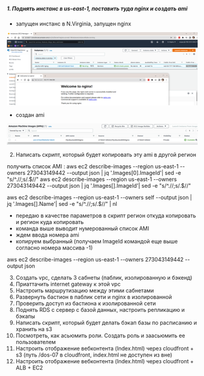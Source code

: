 ##### 1. Поднять инстанс в us-east-1, поставить туда nginx и создать ami
 - запущен инстанс в N.Virginia, запущен nginx

![N|Solid](https://github.com/serwol2/DOS-07/blob/HW33/HW33/screenshot-p1-1.png)

 - создан ami

![N|Solid](https://github.com/serwol2/DOS-07/blob/HW33/HW33/screenshot-p1-2.png)

2. Написать скрипт, который будет копировать эту ami в другой регион

получить список AMI : aws ec2 describe-images --region us-east-1 --owners 273043149442 --output json | jq '.Images[0].ImageId'| sed -e "s/^.//;s/.$//"
                      aws ec2 describe-images --region us-east-1 --owners 273043149442 --output json | jq '.Images[].ImageId'| sed -e "s/^.//;s/.$//"

aws ec2 describe-images --region us-east-1 --owners self --output json | jq '.Images[].Name'| sed -e "s/^.//;s/.$//" | nl

   - передаю в качестве параметров в скрипт регион откуда копировать и регион куда копировать
   - команда выше выводит нумерованный список AMI 
   - ждем ввода номера ami 
   - копируем выбранный (получаем ImageId командой еще выше согласно номера массива -1) 

aws ec2 describe-images --region us-east-1 --owners 273043149442 --output json

3. Создать vpc, сделать 3 сабнеты (паблик, изолированную и бэкенд)
4. Приаттачить internet gateway к этой vpc
5. Настроить маршрутизацию между этими сабнетами
6. Развернуть бастион в паблик сети и nginx в изолированной
7. Проверить доступ из бастиона к изолированной сети
8. Поднять RDS с сервер с базой данных, настроить репликацию и бэкапы
9. Написать скрипт, который будет делать бэкап базы по расписанию и хранить на s3
10. Посмотреть, как асьюмить роли. Создать роль и заасьюмить ее пользователем
11. Настроить отображение вебконтента (Index.html) через cloudfront + s3
(путь /dos-07 в cloudfront, index.html не доступен из вне)
12. Настроить отображение вебконтента (Index.html) через cloudfront + ALB + EC2
